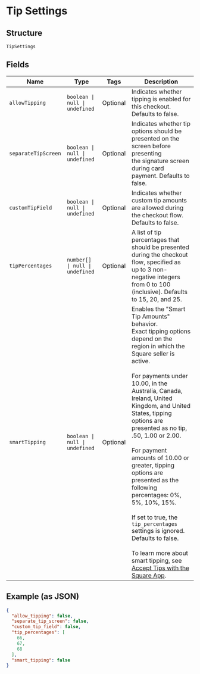 <!-- Optimized: 2025-10-06 -->
<!-- RPM: 1.6.2.1.1.6.2.1_tip-settings_20251006 -->
<!-- Session: E2E RPM DNA Application -->
<!-- AOM: RND (Reggie & Dro) -->
<!-- COI: TECHNOLOGY -->
<!-- RPM: HIGH -->
<!-- ACTION: BUILD -->

# Tip Settings

## Structure

`TipSettings`

## Fields

| Name | Type | Tags | Description |
|  --- | --- | --- | --- |
| `allowTipping` | `boolean \| null \| undefined` | Optional | Indicates whether tipping is enabled for this checkout. Defaults to false. |
| `separateTipScreen` | `boolean \| null \| undefined` | Optional | Indicates whether tip options should be presented on the screen before presenting<br>the signature screen during card payment. Defaults to false. |
| `customTipField` | `boolean \| null \| undefined` | Optional | Indicates whether custom tip amounts are allowed during the checkout flow. Defaults to false. |
| `tipPercentages` | `number[] \| null \| undefined` | Optional | A list of tip percentages that should be presented during the checkout flow, specified as<br>up to 3 non-negative integers from 0 to 100 (inclusive). Defaults to 15, 20, and 25. |
| `smartTipping` | `boolean \| null \| undefined` | Optional | Enables the "Smart Tip Amounts" behavior.<br>Exact tipping options depend on the region in which the Square seller is active.<br><br>For payments under 10.00, in the Australia, Canada, Ireland, United Kingdom, and United States, tipping options are presented as no tip, .50, 1.00 or 2.00.<br><br>For payment amounts of 10.00 or greater, tipping options are presented as the following percentages: 0%, 5%, 10%, 15%.<br><br>If set to true, the `tip_percentages` settings is ignored.<br>Defaults to false.<br><br>To learn more about smart tipping, see [Accept Tips with the Square App](https://squareup.com/help/us/en/article/5069-accept-tips-with-the-square-app). |

## Example (as JSON)

```json
{
  "allow_tipping": false,
  "separate_tip_screen": false,
  "custom_tip_field": false,
  "tip_percentages": [
    66,
    67,
    68
  ],
  "smart_tipping": false
}
```
